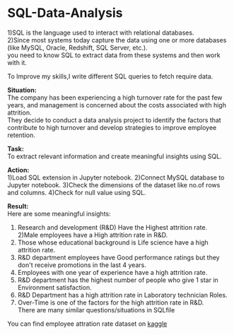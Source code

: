 # SQL-Data-Analysis<br>
1)SQL is the language used to interact with relational databases.<br>
2)Since most systems today capture the data using one or more databases (like MySQL, Oracle, Redshift, SQL Server, etc.).<br>
you need to know SQL to extract data from these systems and then work with it.<br>

To Improve my skills,I write different SQL queries to fetch require data.<br>

**Situation:**<br>
The company has been experiencing a high turnover rate for the past few years, and management is concerned about the costs associated with high attrition.<br>
They decide to conduct a data analysis project to identify the factors that contribute to high turnover and develop strategies to improve employee retention.<br>

**Task:**<br>
To extract relevant information and create meaningful insights using SQL.<br>

**Action:**<br>
1)Load SQL extension in Jupyter notebook.
2)Connect MySQL database to Jupyter notebook.
3)Check the dimensions of the dataset like no.of rows and columns.
4)Check for null value using SQL.

**Result:**<br>
Here are some meaningful insights:<br>

1) Research and development (R&D) Have the Highest attrition rate.<br>
2)Male employees have a High attrition rate in R&D.<br>
3) Those whose educational background is Life science have a high attrition rate.<br>
4) R&D department employees have Good performance ratings but they don't receive promotions in the last 4 years.<br>
5) Employees with one year of experience have a high attrition rate.<br>
6) R&D department has the highest number of people who give 1 star in Environment satisfaction.<br>
7) R&D Department has a high attrition rate in Laboratory technician Roles.<br>
8) Over-Time is one of the factors for the high attrition rate in R&D.<br>
There are many similar questions/situations in SQLfile<br>

You can find employee attration rate dataset on [kaggle](https://www.kaggle.com/)<br>
